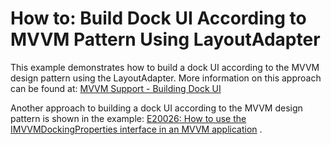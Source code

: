 # How to: Build Dock UI According to MVVM Pattern Using LayoutAdapter


<p>This example demonstrates how to build a dock UI according to the MVVM design pattern using the LayoutAdapter. More information on this approach can be found at: <a href="https://documentation.devexpress.com/#WPF/CustomDocument11386">MVVM Support - Building Dock UI</a></p>
<p>Another approach to building a dock UI according to the MVVM design pattern is shown in the example: <a href="https://www.devexpress.com/Support/Center/p/E20026">E20026: How to use the IMVVMDockingProperties interface in an MVVM application</a> .</p>

<br/>


